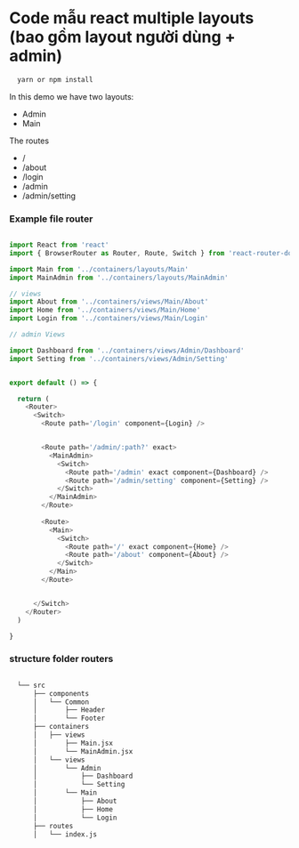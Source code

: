 

# Code mẫu react multiple layouts (bao gồm layout người dùng + admin) 


```bash
  yarn or npm install
```

In this demo we have two layouts:
  - Admin
  - Main

The routes
  - /
  - /about
  - /login
  - /admin
  - /admin/setting

### Example file router


```javascript

import React from 'react'
import { BrowserRouter as Router, Route, Switch } from 'react-router-dom'

import Main from '../containers/layouts/Main'
import MainAdmin from '../containers/layouts/MainAdmin'

// views
import About from '../containers/views/Main/About'
import Home from '../containers/views/Main/Home'
import Login from '../containers/views/Main/Login'

// admin Views

import Dashboard from '../containers/views/Admin/Dashboard'
import Setting from '../containers/views/Admin/Setting'


export default () => {

  return (
    <Router>
      <Switch>
        <Route path='/login' component={Login} />


        <Route path='/admin/:path?' exact>
          <MainAdmin>
            <Switch>
              <Route path='/admin' exact component={Dashboard} />
              <Route path='/admin/setting' component={Setting} />
            </Switch>
          </MainAdmin>
        </Route>
        
        <Route>
          <Main>
            <Switch>
              <Route path='/' exact component={Home} />
              <Route path='/about' component={About} />
            </Switch>
          </Main>
        </Route>


      </Switch>
    </Router>
  )

}
```

### structure folder routers

```bash

  └── src
      ├── components
      │   └── Common
      │       ├── Header
      │       └── Footer
      ├── containers
      │   ├── views
      │       ├── Main.jsx
      │       └── MainAdmin.jsx
      │   └── views
      │       └── Admin
      │           ├── Dashboard
      │           └── Setting
      │       └── Main
      │           ├── About
      │           ├── Home
      │           └── Login
      ├── routes
      │   └── index.js
```
